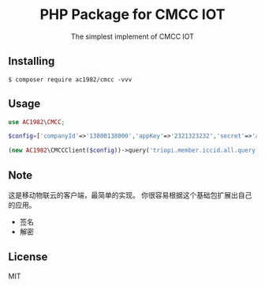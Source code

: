 <h1 align="center">PHP Package for CMCC IOT </h1>

<p align="center"> The simplest implement of CMCC IOT</p>


## Installing

```shell
$ composer require ac1982/cmcc -vvv
```

## Usage
```php
use AC1982\CMCC;

$config=['companyId'=>'13800138000','appKey'=>'2321323232','secret'=>'aefdfsagweg'];

(new AC1982\CMCCClient($config))->query('triopi.member.iccid.all.query','XXXXXX');
```

## Note

这是移动物联云的客户端，最简单的实现。
你很容易根据这个基础包扩展出自己的应用。
- 签名
- 解密
## License

MIT
